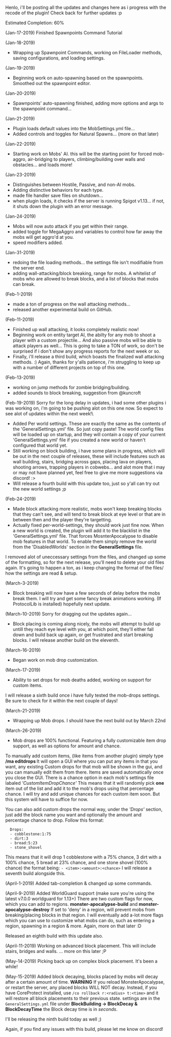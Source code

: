 Henlo, i'll be posting all the updates and changes here as i progress with the recode of the plugin!
Check back for further updates :p

Estimated Completion: 60%

(Jan-17-2019) Finished Spawnpoints Command Tutorial

(Jan-18-2019) 
- Wrapping up Spawnpoint Commands, working on FileLoader methods, saving configurations, and loading settings.

(Jan-19-2019) 
- Beginning work on auto-spawning based on the spawnpoints. Smoothed out the spawnpoint editor.

(Jan-20-2019) 
- Spawnpoints' auto-spawning finished, adding more options and args to the spawnpoint command...

(Jan-21-2019) 
- Plugin loads default values into the MobSettings.yml file...
- Added controls and toggles for Natural Spawns... (more on that later)

(Jan-22-2019)
- Starting work on Mobs' AI.
this will be the starting point for forced mob-aggro, air-bridging to players, 
climbing/building over walls and obstacles... and loads more!

(Jan-23-2019)
- Distinguishes between Hostile, Passive, and non-AI mobs.
- Adding distinctive behaviors for each type.
- made file handler save files on shutdown...
- when plugin loads, it checks if the server is running Spigot v1.13...
if not, it shuts down the plugin with an error message.

(Jan-24-2019)
- Mobs will now auto attack if you get within their range.
- added toggle for MegaAggro and variables to control how far away the mobs will get aggro'd at you.
- speed modifiers added.

(Jan-31-2019)  
- redoing the file loading methods... the settings file isn't modifiable from the server end.
- adding wall-attacking/block breaking, range for mobs.
A whitelist of mobs who are allowed to break blocks, and a list of blocks that mobs can break.

(Feb-1-2019)
- made a ton of progress on the wall attacking methods... 
- released another experimental build on GitHub.

(Feb-11-2019)
- Finished up wall attacking, it looks completely realistic now!
- Beginning work on entity target AI, the abilty for any mob to shoot a player with a custom projectile... 
And also passive mobs will be able to attack players as well... 
This is going to take a TON of work, so don't be surprised if i don't show any progress reports for the next week or so.
- Finally, i'll release a third build, which boasts the finalized wall attacking methods. :)
Again, thanks for y'alls patience, i'm struggling to keep up with a number of different projects on top of this one.

(Feb-13-2019) 
- working on jump methods for zombie bridging/building.
- added sounds to block breaking, suggestion from @kuncroft

(Feb-19-2019)
 Sorry for the long delay in updates, i had some other plugins i was working on, i'm going to be pushing alot on this one now.
 So expect to see alot of updates within the next week!\
 
- Added Per world settings. These are exactly the same as the contents of the 'GeneralSettings.yml' file. So just copy paste!
The world config files will be loaded up on startup, and they will contain a copy 
of your current 'GeneralSettings.yml' file if you created a new world or haven't configured that world yet.
- Still working on block building, i have some plans in progress, which will be out in the next couple of releases, these will include
features such as wall building, stairs, bridging across gaps, placing lava on players, shooting arrows, trapping players in cobwebs...
and alot more that i may or may not have planned yet, feel free to give me more suggestions via discord!  :>
- Will release a fourth build with this update too, just so y'all can try out the new world settings ;p


(Feb-24-2019)
 - Made block attacking more realistic, mobs won't keep breaking blocks that they can't see, and will tend to break block at eye level or that are in between then and the player they're targetting.
 - Actually fixed per-world-settings, they should work just fine now.
 When a new world is created, the plugin will add it to the blacklist in the 'GeneralSettings.yml' file.
 That forces MosnterApocalypse to disable mob features in that world. To enable them simply remove the world from the 'DisabledWorlds' section in the **GeneralSettings** file.
 
 I removed alot of uneccessary settings from the files, and changed up some of the formatting, so for the next release, you'll need to delete your old files again. It's going to happen a ton, as i keep changing the format of the files/ how the settings are read & setup.

(March-3-2019)
  - Block breaking will now have a few seconds of delay before the mobs break them. I will try and get some fancy break animations working. (If ProtocolLib is installed) hopefully next update.
  
(March-10-2019)
  Sorry for dragging out the updates again...
  - Block placing is coming along nicely, the mobs will attempt to build up untill they reach eye level with you, at which point, they'll either fall down and build back up again, or  get frustrated and start breaking blocks.
  I will release another build on the eleventh.
  
(March-16-2019)
  - Began work on mob drop customization.
  
(March-17-2019)
  - Ability to set drops for mob deaths added, working on support for custom items.
  
  I will release a sixth build once i have fully tested the mob-drops settings.
  Be sure to check for it within the next couple of days!
 
(March-21-2019)
  - Wrapping up Mob drops.
  I should have the next build out by March 22nd
  
(March-26-2019)
  - Mob drops are 100% functional.
  Featuring a fully customizable item drop support, as well as options for amount and chance.
  
  To manually add custom items, (like items from another plugin) simply type **/ma editdrops <mob-name>**
  It will open a GUI where you can put any items in that you want, any existing Custom drops for that mob will be shown in the gui, and you can manually edit them from there.
  Items are saved automatically once you close the GUI.
  There is a chance option in each mob's settings file labaled *'CustomItemDropChance'*
  This means that it will randomly pick **one** item out of the list and add it to the mob's drops using that percentage chance.
  I will try and add unique chances for each custom item soon. But this system will have to suffice for now.
  
  You can also add custom drops the normal way, under the *'Drops'* section, just add the block name you want and optionally the amount and percentage chance to drop.
  Follow this format:
  ```
    Drops:
    - cobblestone:1:75
    - dirt:3
    - bread:5:23
    - stone_shovel
  ```
  This means that it will drop 1 cobblestone with a 75% chance, 3 dirt with a 100% chance, 5 bread at 23% chance, and one stone shovel (100% chance)
  the format being: `- <item>:<amount>:<chance>`
  I will release a seventh build alongside this.
  
(April-1-2019)
  Added tab-completion & changed up some commands.
  
(April-9-2019)
  Added WorldGuard support (make sure you're using the latest v7.0.0 worldguard for 1.13+)
  There are two custom flags for now, which you can add to regions.
    **monster-apocalypse-build** and **monster-apocalypse-destroy** If set to 'deny' in a region, will prevent mobs from breaking/placing blocks in that region.
  I will eventually add a-lot more flags which you can use to customize what mobs can do, such as entering a region, spawning in a region & more.
  Again, more on that later :D
  
  Released an eighth build with this update also.
  
(April-11-2019) 
  Working on advanced block placement. This will include stairs, bridges and walls.
  ... more on this later ;P
  
(May-14-2019)
  Picking back up on complex block placement.
  It's been a while! 
  
(May-15-2019)
  Added block decaying, blocks placed by mobs will decay after a certain amount of time.
  **WARNING** If you reload MonsterApocalypse, or restart the server, any placed blocks WILL NOT decay. 
  Instead, if you have CoreProtect installed, use `/co rollback r:<radius> t:<time>` and it will restore all block placements to their previous state.
  settings are in the `GeneralSettings.yml` file under **BlockBuilding -> BlockDecay & BlockDecayTime** the Block decay time is in *seconds*.
  
  I'll be releasing the ninth build today as well ;)
  
  Again, if you find any issues with this build, please let me know on discord!
  
